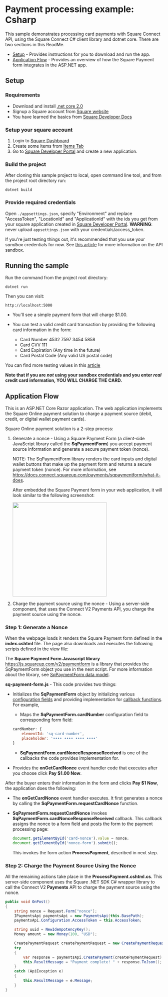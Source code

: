 # Payment processing example: Csharp

This sample demonstrates processing card payments with Square Connect API, using the
Square Connect C# client library and dotnet core. There are two sections in this ReadMe.

* [Setup](#setup) - Provides instructions for you to download and run the app.
* [Application Flow](#application-flow) - Provides an overview of how the Square Payment form integrates in the ASP.NET app.

## Setup

### Requirements

* Download and install [.net core 2.0](https://www.microsoft.com/net/download/macos)
* Signup a Square account from [Square website](https://squareup.com/signup)
* You have learned the basics from [Square Developer Docs](https://docs.connect.squareup.com/)

### Setup your square account

1. Login to [Square Dashboard](https://squareup.com/dashboard/)
2. Create some items from [Items Tab](https://squareup.com/dashboard/items/library)
3. Go to [Square Developer Portal](https://connect.squareup.com/apps) and create a new application.

### Build the project

After cloning this sample project to local, open command line tool, and from the project root directory run:

    dotnet build

### Provide required credentials

Open `./appsettings.json`, specify "Environment" and replace "AccessToken", "LocationId" and "ApplicationId" with the ids you get from your square application created in [Square Developer Portal](https://connect.squareup.com/apps).
**WARNING**: never upload `appsettings.json` with your credentials/access_token.

If you're just testing things out, it's recommended that you use your _sandbox_
credentials for now. See
[this article](https://docs.connect.squareup.com/articles/using-sandbox/)
for more information on the API sandbox.

## Running the sample

Run the command from the project root directory:

    dotnet run

Then you can visit:

    http://localhost:5000

* You'll see a simple payment form that will charge $1.00.
* You can test a valid credit card transaction by providing the following card information in the form:

  * Card Number 4532 7597 3454 5858
  * Card CVV 111
  * Card Expiration (Any time in the future)
  * Card Postal Code (Any valid US postal code)

You can find more testing values in this [article](https://docs.connect.squareup.com/articles/using-sandbox)

**Note that if you are _not_ using your sandbox credentials and you enter _real_
credit card information, YOU WILL CHARGE THE CARD.**

## Application Flow

This is an ASP.NET Core Razor application. The web application implements the Square Online payment solution to charge a payment source (debit, credit, or digital wallet payment cards).

Square Online payment solution is a 2-step process:

1. Generate a nonce -  Using a Square Payment Form (a client-side JavaScript library called the    **SqPaymentForm**) you accept payment source information and generate a secure payment token (nonce).

    NOTE: The SqPaymentForm library renders the card inputs and digital wallet buttons that make up the payment form and returns a secure payment token (nonce). For more information, see <https://docs.connect.squareup.com/payments/sqpaymentform/what-it-does>.

    After embedded the Square Payment form in your web application, it will look similar to the following screenshot:

    <img src="./PaymentFormExample.png" width="300"/>

2. Charge the payment source using the nonce - Using a server-side component, that uses the Connect V2 Payments API, you charge the payment source using the nonce.

### Step 1: Generate a Nonce

When the webpage loads it renders the Square Payment form defined in the **index.cshtml**  file. The page also downloads and executes the following scripts defined in the view file:

The **Square Payment Form Javascript library** <https://js.squareup.com/v2/paymentform>  is a library that provides the SqPaymentForm object you use in the next script. For more information about the library, see [SqPaymentForm data model](https://docs.connect.squareup.com/api/paymentform#navsection-paymentform).

**sq-payment-form.js** - This code provides two things:

* Initializes the **SqPaymentForm** object by initializing various [configuration fields](https://docs.connect.squareup.com/api/paymentform#paymentform-configurationfields) and providing implementation for [callback functions](https://docs.connect.squareup.com/api/paymentform#_callbackfunctions_detail). For example,

  * Maps the **SqPaymentForm.cardNumber** configuration field to corresponding form field:  

  ``` Javascript
  cardNumber: {
      elementId: 'sq-card-number',
      placeholder: '•••• •••• •••• ••••'
  }
  ```

  * **SqPaymentForm.cardNonceResponseReceived** is one of the callbacks the code provides implementation for.

* Provides the **onGetCardNonce** event handler code that executes after you choose click **Pay $1.00 Now**.

After the buyer enters their information in the form and clicks **Pay $1 Now**, the application does the following:

* The **onGetCardNonce** event handler executes. It first generates a nonce by calling the **SqPaymentForm.requestCardNonce** function.
* **SqPaymentForm.requestCardNonce** invokes **SqPaymentForm.cardNonceResponseReceived** callback. This callback  assigns the nonce to a form field and posts the form to the payment processing page:

  ``` JavaScript
  document.getElementById('card-nonce').value = nonce;
  document.getElementById('nonce-form').submit();  
  ```

  This invokes the form action **ProcessPayment**, described in next step.

### Step 2: Charge the Payment Source Using the Nonce

All the remaining actions take place in the **ProcessPayment.cshtml.cs**.  This server-side component uses the Square .NET SDK C# wrapper library to call the Connect V2 **Payments** API to charge the payment source using the nonce.

``` csharp
public void OnPost()
{
    string nonce = Request.Form["nonce"];
    IPaymentsApi paymentsApi = new PaymentsApi(this.BasePath);
    paymentsApi.Configuration.AccessToken = this.AccessToken;

    string uuid = NewIdempotencyKey();
    Money amount = new Money(100, "USD");

    CreatePaymentRequest createPaymentRequest = new CreatePaymentRequest(AmountMoney: amount, IdempotencyKey: uuid, SourceId: nonce);
    try
    {
        var response = paymentsApi.CreatePayment(createPaymentRequest);
        this.ResultMessage = "Payment complete! " + response.ToJson();
    }
    catch (ApiException e)
    {
        this.ResultMessage = e.Message;
    }
}
```
